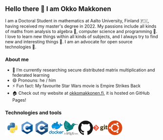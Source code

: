 ## Hello there 👋 I am Okko Makkonen

I am a Doctoral Student in mathematics at Aalto University, Finland 🇫🇮, having received my master's degree in 2022. My passions include all kinds of maths from analysis to algebra 🧮, computer science and programming 🤖. I love to learn new things within all kinds of subjects, and I always try to find new and interesting things 🤔. I am an advocate for open source technologies 📜. 

### About me
- 🌱 I’m currently researching secure distributed matrix multiplication and federated learning
- 😄 Pronouns: he / him
- ⚡ Fun fact: My favourite Star Wars movie is Empire Strikes Back
- 🏠 Check out my website at [okkomakkonen.fi](https://okkomakkonen.fi), it is hosted on GitHub Pages!

### Technologies and tools

<p align="center">
<img align="left" height="48" width="48" src="https://raw.githubusercontent.com/github/explore/master/topics/python/python.png" />
<img align="left" height="48" width="48" src="https://raw.githubusercontent.com/github/explore/master/topics/c/c.png" />
<img align="left" height="48" width="48" src="https://raw.githubusercontent.com/github/explore/master/topics/cpp/cpp.png" />
<img align="left" height="48" width="48" src="https://raw.githubusercontent.com/github/explore/master/topics/docker/docker.png" />
<img align="left" height="48" width="48" src="https://raw.githubusercontent.com/github/explore/master/topics/latex/latex.png" />
<img align="left" height="48" width="48" src="https://raw.githubusercontent.com/github/explore/master/topics/github/github.png" />
<img align="left" height="48" width="48" src="https://raw.githubusercontent.com/github/explore/master/topics/git/git.png" />
<img align="left" height="48" width="48" src="https://raw.githubusercontent.com/github/explore/master/topics/ubuntu/ubuntu.png" />
</p>
